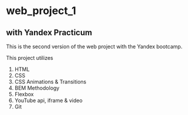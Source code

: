 # web_project_1
## with Yandex Practicum

This is the second version of the web project with the Yandex bootcamp.

This project utilizes 
1. HTML
2. CSS
3. CSS Animations & Transitions
4. BEM Methodology
5. Flexbox
6. YouTube api, iframe & video
7. Git
